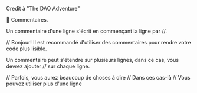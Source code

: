 Credit à "The DAO Adventure"

💬 Commentaires.

Un commentaire d'une ligne s'écrit en commençant la ligne par //.

// Bonjour! Il est recommandé d'utiliser des commentaires pour rendre votre code plus lisible.

Un commentaire peut s'étendre sur plusieurs lignes, dans ce cas, vous devrez ajouter // sur chaque ligne.

// Parfois, vous aurez beaucoup de choses à dire
// Dans ces cas-là
// Vous pouvez utiliser plus d'une ligne
